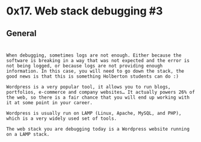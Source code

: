 # 0x17. Web stack debugging #3
## General
#
	When debugging, sometimes logs are not enough. Either because the software is breaking in a way that was not expected and the error is not being logged, or because logs are not providing enough information. In this case, you will need to go down the stack, the good news is that this is something Holberton students can do :)

	Wordpress is a very popular tool, it allows you to run blogs, portfolios, e-commerce and company websites… It actually powers 26% of the web, so there is a fair chance that you will end up working with it at some point in your career.

	Wordpress is usually run on LAMP (Linux, Apache, MySQL, and PHP), which is a very widely used set of tools.

	The web stack you are debugging today is a Wordpress website running on a LAMP stack.